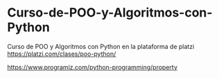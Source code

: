 # Curso-de-POO-y-Algoritmos-con-Python
Curso de POO y Algoritmos con Python en la plataforma de platzi 
https://platzi.com/clases/poo-python/

https://www.programiz.com/python-programming/property



